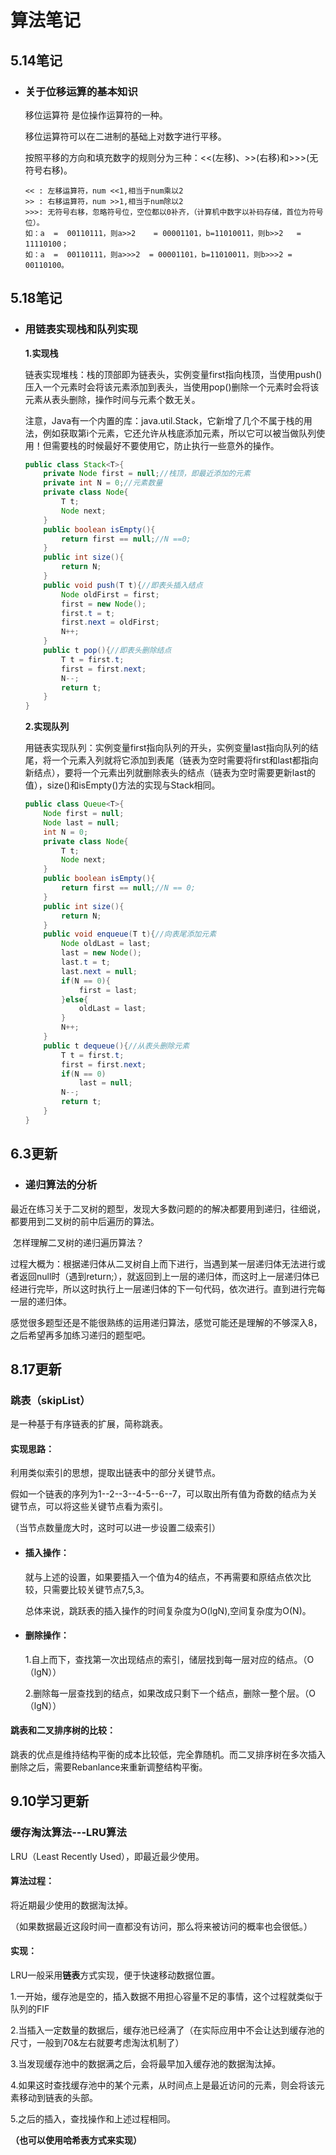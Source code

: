 # 算法笔记

## 5.14笔记

- ### 关于位移运算的基本知识

  移位运算符 是位操作运算符的一种。

  移位运算符可以在二进制的基础上对数字进行平移。

  按照平移的方向和填充数字的规则分为三种：<<(左移)、>>(右移)和>>>(无符号右移)。

  ```
  << : 左移运算符，num <<1,相当于num乘以2
  >> : 右移运算符，num >>1,相当于num除以2
  >>>: 无符号右移，忽略符号位，空位都以0补齐，（计算机中数字以补码存储，首位为符号位）。
  如：a  =  00110111，则a>>2    = 00001101，b=11010011，则b>>2   =  11110100；  
  如：a  =  00110111，则a>>>2  = 00001101，b=11010011，则b>>>2 =  00110100。
  ```


## 5.18笔记

- ### 用链表实现栈和队列实现

  **1.实现栈**

  ​      链表实现堆栈：栈的顶部即为链表头，实例变量first指向栈顶，当使用push()压入一个元素时会将该元素添加到表头，当使用pop()删除一个元素时会将该元素从表头删除，操作时间与元素个数无关。 

  ​       注意，Java有一个内置的库：java.util.Stack，它新增了几个不属于栈的用法，例如获取第i个元素，它还允许从栈底添加元素，所以它可以被当做队列使用！但需要栈的时候最好不要使用它，防止执行一些意外的操作。 

  ```java
  public class Stack<T>{
      private Node first = null;//栈顶，即最近添加的元素
      private int N = 0;//元素数量
      private class Node{
          T t;
          Node next;
      }
      public boolean isEmpty(){
          return first == null;//N ==0;
      }
      public int size(){
          return N;
      }
      public void push(T t){//即表头插入结点
          Node oldFirst = first;
          first = new Node();
          first.t = t;
          first.next = oldFirst;
          N++;
      }
      public t pop(){//即表头删除结点
          T t = first.t;
          first = first.next;
          N--;
          return t;
      }
  }
  ```

  **2.实现队列**

  ​       用链表实现队列：实例变量first指向队列的开头，实例变量last指向队列的结尾，将一个元素入列就将它添加到表尾（链表为空时需要将first和last都指向新结点），要将一个元素出列就删除表头的结点（链表为空时需要更新last的值），size()和isEmpty()方法的实现与Stack相同。

  ```java
  public class Queue<T>{
      Node first = null;
      Node last = null;
      int N = 0;
      private class Node{
          T t;
          Node next;
      }
      public boolean isEmpty(){
          return first == null;//N == 0;
      }
      public int size(){
          return N;
      }
      public void enqueue(T t){//向表尾添加元素
          Node oldLast = last;
          last = new Node();
          last.t = t;
          last.next = null;
          if(N == 0){
              first = last;
          }else{
              oldLast = last;
          }
          N++;
      }
      public t dequeue(){//从表头删除元素
          T t = first.t;
          first = first.next;
          if(N == 0)
              last = null;
          N--;
          return t;
      }
  }
  ```

  

## 6.3更新

- ### 递归算法的分析

​       最近在练习关于二叉树的题型，发现大多数问题的的解决都要用到递归，往细说，都要用到二叉树的前中后遍历的算法。

​        怎样理解二叉树的递归遍历算法？

​         过程大概为：根据递归体从二叉树自上而下进行，当遇到某一层递归体无法进行或者返回null时（遇到return;），就返回到上一层的递归体，而这时上一层递归体已经进行完毕，所以这时执行上一层递归体的下一句代码，依次进行。直到进行完每一层的递归体。

​        感觉很多题型还是不能很熟练的运用递归算法，感觉可能还是理解的不够深入8，之后希望再多加练习递归的题型吧。



## 8.17更新

### 跳表（skipList）

是一种基于有序链表的扩展，简称跳表。

#### 实现思路：

  利用类似索引的思想，提取出链表中的部分关键节点。

​    假如一个链表的序列为1--2--3--4-5--6--7，可以取出所有值为奇数的结点为关键节点，可以将这些关键节点看为索引。

 （当节点数量庞大时，这时可以进一步设置二级索引）

- #### 插入操作：

  就与上述的设置，如果要插入一个值为4的结点，不再需要和原结点依次比较，只需要比较关键节点7,5,3。

  总体来说，跳跃表的插入操作的时间复杂度为O(lgN),空间复杂度为O(N)。

- #### 删除操作：

  1.自上而下，查找第一次出现结点的索引，储层找到每一层对应的结点。（O（lgN））

  2.删除每一层查找到的结点，如果改成只剩下一个结点，删除一整个层。（O（lgN））

  

#### 跳表和二叉排序树的比较：

  跳表的优点是维持结构平衡的成本比较低，完全靠随机。而二叉排序树在多次插入删除之后，需要Rebanlance来重新调整结构平衡。



## 9.10学习更新

### 缓存淘汰算法---LRU算法

LRU（Least Recently Used），即最近最少使用。

#### 算法过程：

   将近期最少使用的数据淘汰掉。

   （如果数据最近这段时间一直都没有访问，那么将来被访问的概率也会很低。）

#### 实现：

   LRU一般采用**链表**方式实现，便于快速移动数据位置。

   1.一开始，缓存池是空的，插入数据不用担心容量不足的事情，这个过程就类似于队列的FIF

   2.当插入一定数量的数据后，缓存池已经满了（在实际应用中不会让达到缓存池的尺寸，一般到70&左右就要考虑淘汰机制了）

  3.当发现缓存池中的数据满之后，会将最早加入缓存池的数据淘汰掉。 

  4.如果这时查找缓存池中的某个元素，从时间点上是最近访问的元素，则会将该元素移动到链表的头部。

  5.之后的插入，查找操作和上述过程相同。

**（也可以使用哈希表方式来实现）**



















